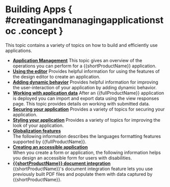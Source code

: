 # Building Apps { #creatingandmanagingapplicationstoc .concept }

This topic contains a variety of topics on how to build and efficiently use applications.

-   **[Application Management](cr_application_operations_toc.md)**
This topic gives an overview of the operations you can perform for a {{shortProductName}} application.
-   **[Using the editor](cr_using_the_editor_toc.md)**
Provides helpful information for using the features of the design editor to create an application.
-   **[Adding dynamic behavior](cr_adding_dynamic_behavior.md)**
Provides helpful information for improving the user-interaction of your application by adding dynamic behavior.
-   **[Working with application data](da_data_analysis_and_exporting_data.md)**
After an {{fullProductName}} application is deployed you can import and export data using the view responses page. This topic provides details on working with submitted data.
-   **[Securing your application](se_security_toc.md)**
Provides a variety of topics for securing your application.
-   **[Styling your application](st_style_application.md)**
Provides a variety of topics for improving the look of your application.
-   **[Globalization features](gl_forms_experience_builder_globalization.md)**  
The following information describes the languages formatting features supported by {{fullProductName}}.
-   **[Creating an accessible application](ac_creating_accessible_application.md)**  
When you create a form or application, the following information helps you design an accessible form for users with disabilities.
-   **[{{shortProductName}} document integration](di_pop_doc_with_app_data.md)**  
{{shortProductName}}'s document integration feature lets you use previously built PDF files and populate them with data captured by {{shortProductName}}.
